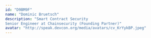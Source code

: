 ```yaml
---
id: "D9BM9F"
name: "Dominic Bruetsch"
description: "Smart Contract Security
Senior Engineer at Chainsecurity (Founding Partner)"
avatar: "http://speak.devcon.org/media/avatars/cv_KrYykBP.jpeg"
---
```

